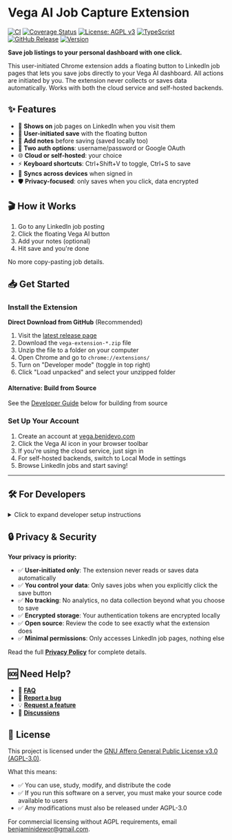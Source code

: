 # Vega AI Job Capture Extension

[![CI](https://github.com/benidevo/vega-ai-extension/actions/workflows/ci.yml/badge.svg)](https://github.com/benidevo/vega-ai-extension/actions/workflows/ci.yml)
[![Coverage Status](https://img.shields.io/badge/Coverage-85.64%25-green.svg)](https://github.com/benidevo/vega-ai-extension)
[![License: AGPL v3](https://img.shields.io/badge/License-AGPL%20v3-blue.svg)](https://www.gnu.org/licenses/agpl-3.0)
[![TypeScript](https://img.shields.io/badge/TypeScript-007ACC?logo=typescript&logoColor=white)](https://www.typescriptlang.org/)
[![GitHub Release](https://img.shields.io/github/v/release/benidevo/vega-ai-extension?logo=github&logoColor=white)](https://github.com/benidevo/vega-ai-extension/releases/latest)
[![Version](https://img.shields.io/badge/version-1.0.1-green.svg)](https://github.com/benidevo/vega-ai-extension/releases)

**Save job listings to your personal dashboard with one click.**

This user-initiated Chrome extension adds a floating button to LinkedIn job pages that lets you save jobs directly to your Vega AI dashboard. All actions are initiated by you. The extension never collects or saves data automatically. Works with both the cloud service and self-hosted backends.

## ✨ Features

- 🎯 **Shows on** job pages on LinkedIn when you visit them
- 💾 **User-initiated save** with the floating button
- 📝 **Add notes** before saving (saved locally too)
- 🔐 **Two auth options**: username/password or Google OAuth
- 🌐 **Cloud or self-hosted**: your choice
- ⚡ **Keyboard shortcuts**: Ctrl+Shift+V to toggle, Ctrl+S to save
- 🔄 **Syncs across devices** when signed in
- 🛡️ **Privacy-focused**: only saves when you click, data encrypted

## 🎬 How it Works

1. Go to any LinkedIn job posting
2. Click the floating Vega AI button
3. Add your notes (optional)
4. Hit save and you're done

No more copy-pasting job details.

## 📥 Get Started

### Install the Extension

**Direct Download from GitHub** (Recommended)

1. Visit the [latest release page](https://github.com/benidevo/vega-ai-extension/releases/latest)
2. Download the `vega-extension-*.zip` file
3. Unzip the file to a folder on your computer
4. Open Chrome and go to `chrome://extensions/`
5. Turn on "Developer mode" (toggle in top right)
6. Click "Load unpacked" and select your unzipped folder

#### Alternative: Build from Source

See the [Developer Guide](#-for-developers) below for building from source

### Set Up Your Account

1. Create an account at [vega.benidevo.com](https://vega.benidevo.com)
2. Click the Vega AI icon in your browser toolbar
3. If you're using the cloud service, just sign in
4. For self-hosted backends, switch to Local Mode in settings
5. Browse LinkedIn jobs and start saving!

---

## 🛠️ For Developers

<details>
<summary>Click to expand developer setup instructions</summary>

### Prerequisites

- Node.js 22+ and npm
- Chrome browser

### Quick Setup

```bash
# Clone and install
git clone https://github.com/benidevo/vega-ai-extension.git
cd vega-ai-extension
npm install

# Build and load
npm run build
```

Then load the `dist` folder as an unpacked extension in Chrome.

### Development Commands

```bash
npm run dev        # Watch mode for development
npm run build      # Production build
npm run test       # Run tests
npm run lint       # Check code style
npm run typecheck  # Check TypeScript types
```

### Configuration

By default, the extension uses username/password auth and connects to the cloud backend. You can change these defaults:

**Backend Modes:**

- Cloud Mode: `https://vega.benidevo.com` (default)
- Local Mode: Your own backend (set host/port in settings)

**Authentication:**

- Username/Password (always available)
- Google OAuth (disabled by default)

To enable Google OAuth, edit `src/config/index.ts`:

```typescript
production: {
  features: {
    enableGoogleAuth: true,
  },
  auth: {
    providers: {
      google: {
        clientId: 'your-google-client-id.apps.googleusercontent.com'
      }
    }
  }
}
```

### Project Structure

The code is organized into these main parts:

- **Background**: Service worker that handles auth, API calls, and messaging
- **Content**: Scripts that run on LinkedIn pages to detect jobs
- **Popup**: The extension popup where users sign in and change settings
- **Services**: Reusable modules for common functionality

### 📚 Documentation

- 📖 **[Development Guide](docs/DEVELOPMENT_GUIDE.md)** - How to build and contribute
- 🏗️ **[Technical Design](docs/TECHNICAL_DESIGN.md)** - Architecture and implementation details

</details>

## 🔒 Privacy & Security

**Your privacy is priority:**

- ✅ **User-initiated only**: The extension never reads or saves data automatically
- ✅ **You control your data**: Only saves jobs when you explicitly click the save button
- ✅ **No tracking**: No analytics, no data collection beyond what you choose to save
- ✅ **Encrypted storage**: Your authentication tokens are encrypted locally
- ✅ **Open source**: Review the code to see exactly what the extension does
- ✅ **Minimal permissions**: Only accesses LinkedIn job pages, nothing else

Read the full **[Privacy Policy](https://vega.benidevo.com/privacy)** for complete details.

## 🆘 Need Help?

- 📖 **[FAQ](https://vega.benidevo.com/#faq)**
- 🐛 **[Report a bug](https://github.com/benidevo/vega-ai-extension/issues)**
- 💡 **[Request a feature](https://github.com/benidevo/vega-ai-extension/issues)**
- 💬 **[Discussions](https://github.com/benidevo/vega-ai-extension/discussions)**

## 📝 License

This project is licensed under the [GNU Affero General Public License v3.0 (AGPL-3.0)](https://www.gnu.org/licenses/agpl-3.0).

What this means:

- ✅ You can use, study, modify, and distribute the code
- ✅ If you run this software on a server, you must make your source code available to users
- ✅ Any modifications must also be released under AGPL-3.0

For commercial licensing without AGPL requirements, email [benjaminidewor@gmail.com](mailto:benjaminidewor@gmail.com).
